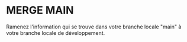 # MERGE MAIN

Ramenez l'information qui se trouve dans votre branche locale "main" à votre branche locale de développement.
